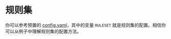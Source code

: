 # 规则集
你可以参考预置的 [config.yaml](https://github.com/SubConv/SubConv/blob/main/config.yaml)，其中的变量 `RULESET` 就是规则集的配置。相信你可以从例子中理解规则集的配置方法。  
